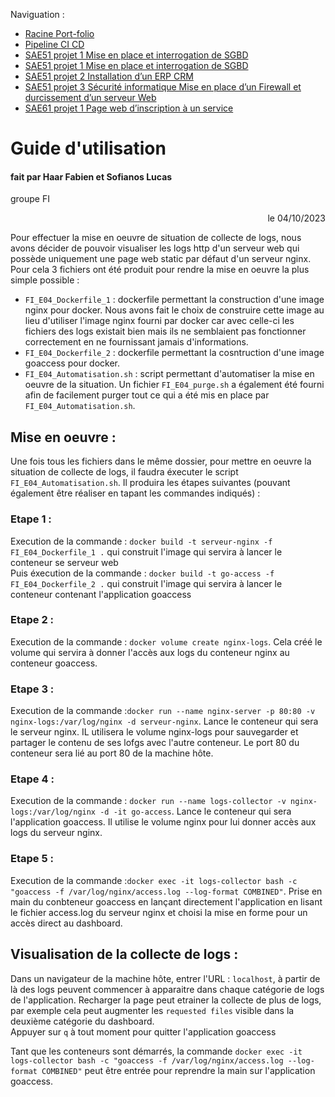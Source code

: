 Naviguation : 

* [Racine Port-folio](https://github.com/FabHaar/projets)
* [Pipeline CI CD](https://github.com/FabHaar/projets/tree/main/Pipeline%20CI%20CD)
* [SAE51 projet 1 Mise en place et interrogation de SGBD](https://github.com/FabHaar/projets/tree/main/SAE51%20projet%201%20Mise%20en%20place%20et%20interrogation%20de%20SGBD)
* [SAE51 projet 1 Mise en place et interrogation de SGBD](https://github.com/FabHaar/projets/tree/main/SAE51%20projet%201%20Mise%20en%20place%20et%20interrogation%20de%20SGBD)
* [SAE51 projet 2 Installation d’un ERP CRM](https://github.com/FabHaar/projets/tree/main/SAE51%20projet%202%20Installation%20d%E2%80%99un%20ERPCRM)
* [SAE51 projet 3 Sécurité informatique Mise en place d’un Firewall et durcissement d’un serveur Web](https://github.com/FabHaar/projets/tree/main/SAE51%20projet%203%20S%C3%A9curit%C3%A9%20informatique%20Mise%20en%20place%20d%E2%80%99un%20Firewall%20et%20durcissement%20d%E2%80%99un%20serveur%20Web)
* [SAE61 projet 1 Page web d’inscription à un service](https://github.com/FabHaar/projets/tree/main/SAE61%20projet%201%20Page%20web%20d%E2%80%99inscription%20%C3%A0%20un%20service)

# Guide d'utilisation

#### fait par Haar Fabien et Sofianos Lucas
groupe FI
<div align="right">le 04/10/2023 </div>

Pour effectuer la mise en oeuvre de situation de collecte de logs, nous avons décider de pouvoir visualiser les logs http d'un serveur web qui possède uniquement une page web static par défaut d'un serveur nginx. Pour cela 3 fichiers ont été produit pour rendre la mise en oeuvre la plus simple possible :
* `FI_E04_Dockerfile_1` : dockerfile permettant la construction d'une image nginx pour docker. Nous avons fait le choix de construire cette image au lieu d'utiliser l'image nginx fourni par docker car avec celle-ci les fichiers des logs existait bien mais ils ne semblaient pas fonctionner correctement en ne fournissant jamais d'informations.
* `FI_E04_Dockerfile_2` : dockerfile permettant la cosntruction d'une image goaccess pour docker.
* `FI_E04_Automatisation.sh` : script permettant d'automatiser la mise en oeuvre de la situation. Un fichier `FI_E04_purge.sh` a également été fourni afin de facilement purger tout ce qui a été mis en place par `FI_E04_Automatisation.sh`.

## Mise en oeuvre :

Une fois tous les fichiers dans le même dossier, pour mettre en oeuvre la situation de collecte de logs, il faudra éxecuter le script `FI_E04_Automatisation.sh`. Il produira les étapes suivantes (pouvant également être réaliser en tapant les commandes indiqués) : 

### Etape 1 : 
Execution de la commande :
`docker build -t serveur-nginx -f FI_E04_Dockerfile_1 .` qui construit l'image qui servira à lancer le conteneur se serveur web<br>
Puis éxecution de la commande : `docker build -t go-access -f FI_E04_Dockerfile_2 .` qui construit l'image qui servira à lancer le conteneur contenant l'application goaccess
### Etape 2 : 
Execution de la commande : `docker volume create nginx-logs`. Cela créé le volume qui servira à donner l'accès aux logs du conteneur nginx au conteneur goaccess.
### Etape 3 : 
Execution de la commande :`docker run --name nginx-server -p 80:80 -v nginx-logs:/var/log/nginx -d serveur-nginx`. Lance le conteneur qui sera le serveur nginx. IL utilisera le volume nginx-logs pour sauvegarder et partager le contenu de ses lofgs avec l'autre conteneur. Le port 80 du conteneur sera lié au port 80 de la machine hôte.
### Etape 4 : 
Execution de la commande : `docker run --name logs-collector -v nginx-logs:/var/log/nginx -d -it go-access`. Lance le conteneur qui sera l'application goaccess. Il utilise le volume nginx pour lui donner accès aux logs du serveur nginx.
### Etape 5 : 
Execution de la commande :`docker exec -it logs-collector bash -c "goaccess -f /var/log/nginx/access.log --log-format COMBINED"`. Prise en main du conbteneur goaccess en lançant directement l'application en lisant le fichier access.log du serveur nginx et choisi la mise en forme pour un accès direct au dashboard.

## Visualisation de la collecte de logs : 

Dans un navigateur de la machine hôte, entrer l'URL : `localhost`, à partir de là des logs peuvent commencer à apparaitre dans chaque catégorie de logs de l'application. Recharger la page peut etrainer la collecte de plus de logs, par exemple cela peut augmenter les `requested files` visible dans la deuxième catégorie du dashboard.<br>
Appuyer sur `q` à tout moment pour quitter l'application goaccess

Tant que les conteneurs sont démarrés, la commande `docker exec -it logs-collector bash -c "goaccess -f /var/log/nginx/access.log --log-format COMBINED"` peut être entrée pour reprendre la main sur l'application goaccess.
